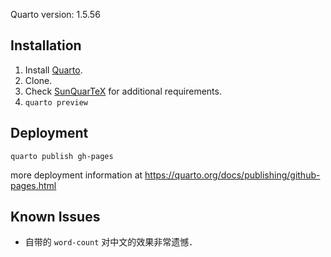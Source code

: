 Quarto version: 1.5.56

## Installation

1. Install [Quarto](https://github.com/quarto-dev/quarto-cli/).
2. Clone.
3. Check [SunQuarTeX](https://github.com/sun123zxy/sunquartex) for additional requirements.
4. `quarto preview`

## Deployment

`quarto publish gh-pages`

more deployment information at <https://quarto.org/docs/publishing/github-pages.html>

## Known Issues

- 自带的 `word-count` 对中文的效果非常遗憾．
